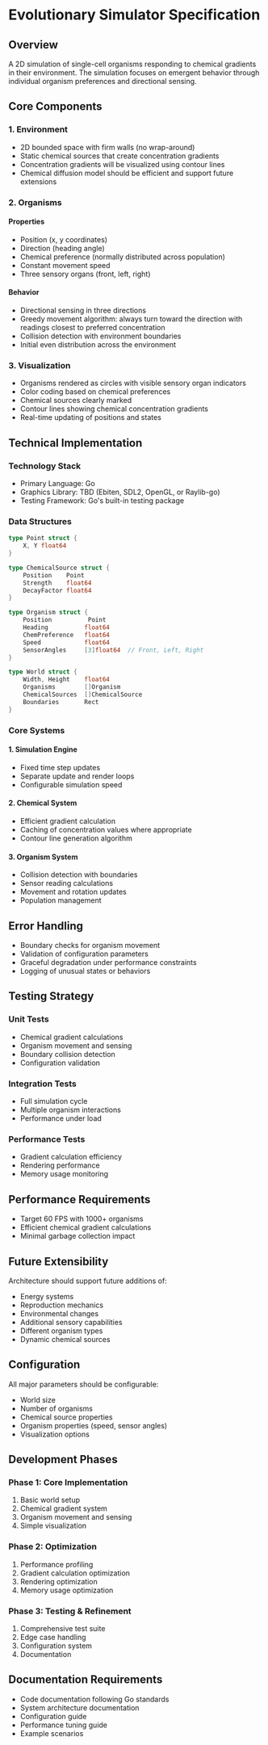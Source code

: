 # Evolutionary Simulator Specification

## Overview
A 2D simulation of single-cell organisms responding to chemical gradients in their environment. The simulation focuses on emergent behavior through individual organism preferences and directional sensing.

## Core Components

### 1. Environment
- 2D bounded space with firm walls (no wrap-around)
- Static chemical sources that create concentration gradients
- Concentration gradients will be visualized using contour lines
- Chemical diffusion model should be efficient and support future extensions

### 2. Organisms
#### Properties
- Position (x, y coordinates)
- Direction (heading angle)
- Chemical preference (normally distributed across population)
- Constant movement speed
- Three sensory organs (front, left, right)

#### Behavior
- Directional sensing in three directions
- Greedy movement algorithm: always turn toward the direction with readings closest to preferred concentration
- Collision detection with environment boundaries
- Initial even distribution across the environment

### 3. Visualization
- Organisms rendered as circles with visible sensory organ indicators
- Color coding based on chemical preferences
- Chemical sources clearly marked
- Contour lines showing chemical concentration gradients
- Real-time updating of positions and states

## Technical Implementation

### Technology Stack
- Primary Language: Go
- Graphics Library: TBD (Ebiten, SDL2, OpenGL, or Raylib-go)
- Testing Framework: Go's built-in testing package

### Data Structures

```go
type Point struct {
    X, Y float64
}

type ChemicalSource struct {
    Position    Point
    Strength    float64
    DecayFactor float64
}

type Organism struct {
    Position          Point
    Heading          float64
    ChemPreference   float64
    Speed            float64
    SensorAngles     [3]float64  // Front, Left, Right
}

type World struct {
    Width, Height    float64
    Organisms        []Organism
    ChemicalSources  []ChemicalSource
    Boundaries       Rect
}
```

### Core Systems

#### 1. Simulation Engine
- Fixed time step updates
- Separate update and render loops
- Configurable simulation speed

#### 2. Chemical System
- Efficient gradient calculation
- Caching of concentration values where appropriate
- Contour line generation algorithm

#### 3. Organism System
- Collision detection with boundaries
- Sensor reading calculations
- Movement and rotation updates
- Population management

## Error Handling
- Boundary checks for organism movement
- Validation of configuration parameters
- Graceful degradation under performance constraints
- Logging of unusual states or behaviors

## Testing Strategy

### Unit Tests
- Chemical gradient calculations
- Organism movement and sensing
- Boundary collision detection
- Configuration validation

### Integration Tests
- Full simulation cycle
- Multiple organism interactions
- Performance under load

### Performance Tests
- Gradient calculation efficiency
- Rendering performance
- Memory usage monitoring

## Performance Requirements
- Target 60 FPS with 1000+ organisms
- Efficient chemical gradient calculations
- Minimal garbage collection impact

## Future Extensibility
Architecture should support future additions of:
- Energy systems
- Reproduction mechanics
- Environmental changes
- Additional sensory capabilities
- Different organism types
- Dynamic chemical sources

## Configuration
All major parameters should be configurable:
- World size
- Number of organisms
- Chemical source properties
- Organism properties (speed, sensor angles)
- Visualization options

## Development Phases

### Phase 1: Core Implementation
1. Basic world setup
2. Chemical gradient system
3. Organism movement and sensing
4. Simple visualization

### Phase 2: Optimization
1. Performance profiling
2. Gradient calculation optimization
3. Rendering optimization
4. Memory usage optimization

### Phase 3: Testing & Refinement
1. Comprehensive test suite
2. Edge case handling
3. Configuration system
4. Documentation

## Documentation Requirements
- Code documentation following Go standards
- System architecture documentation
- Configuration guide
- Performance tuning guide
- Example scenarios 